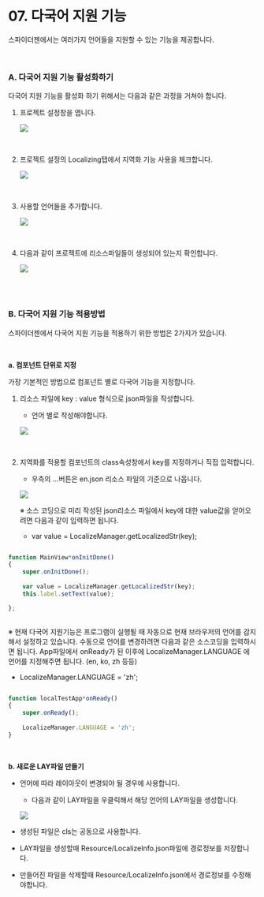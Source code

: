 # 07. 다국어 지원 기능
스파이더젠에서는 여러가지 언어들을 지원할 수 있는 기능을 제공합니다.

<br/>

### A. 다국어 지원 기능 활성화하기
다국어 지원 기능을 활성화 하기 위해서는 다음과 같은 과정을 거쳐야 합니다.

1. 프로젝트 설정창을 엽니다.  

	![](../image/local-ex001.png)  

<br/>

2. 프로젝트 설정의 Localizing탭에서 지역화 기능 사용을 체크합니다.  

	![](../image/local-ex002.png)  

<br/>


3. 사용할 언어들을 추가합니다.

	![](../image/local-ex003.png)  

<br/>

4. 다음과 같이 프로젝트에 리소스파일들이 생성되어 있는지 확인합니다.  

	![](../image/local-ex004.png)  

<br/>	
<br/>	


### B. 다국어 지원 기능 적용방법  

스파이더젠에서 다국어 지원 기능을 적용하기 위한 방법은 2가지가 있습니다.  


<br/>

**a. 컴포넌트 단위로 지정** 

가장 기본적인 방법으로 컴포넌트 별로 다국어 기능을 지정합니다.

1. 리소스 파일에 key : value 형식으로 json파일을 작성합니다.   
   - 언어 별로 작성해야합니다.

	![](../image/local-ex005.png) 
	
<br/>


2. 지역화를 적용할 컴포넌트의 class속성창에서 key를 지정하거나 직접 입력합니다.  
   - 우측의 ...버튼은 en.json 리소스 파일의 기준으로 나옵니다.

	![](../image/local-ex006.png)  
	

	※ 소스 코딩으로 미리 작성된 json리소스 파일에서 key에 대한 value값을 얻어오려면 다음과 같이 입력하면 됩니다.
   
   - var value = LocalizeManager.getLocalizedStr(key);
   

```js

function MainView*onInitDone()
{
	super.onInitDone();	
	
	var value = LocalizeManager.getLocalizedStr(key);
	this.label.setText(value);

};
 
``` 

※ 현재 다국어 지원기능은 프로그램이 실행될 때 자동으로 현재 브라우저의 언어를 감지해서 설정하고 있습니다. 수동으로 언어를 변경하려면 다음과 같은 소스코딩을 입력하시면 됩니다. App파일에서 onReady가 된 이후에 LocalizeManager.LANGUAGE 에 언어를 지정해주면 됩니다. (en, ko, zh 등등)

- LocalizeManager.LANGUAGE = 'zh';

```js

function localTestApp*onReady()
{
	super.onReady();
	
	LocalizeManager.LANGUAGE = 'zh';
}

```

<br/>


**b. 새로운 LAY파일 만들기**

 - 언어에 따라 레이아웃이 변경되야 될 경우에 사용합니다.
    - 다음과 같이 LAY파일을 우클릭해서 해당 언어의 LAY파일을 생성합니다.  
  
	![](../image/local-ex007.png)  
	
- 생성된 파일은 cls는 공동으로 사용합니다.
- LAY파일을 생성할때 Resource/LocalizeInfo.json파일에 경로정보를 저장합니다.
- 만들어진 파일을 삭제할때 Resource/LocalizeInfo.json에서 경로정보를 수정해야합니다.



